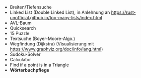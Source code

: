 - Breiten/Tiefensuche
- Linked List (Double Linked List), in Anlehnung an https://rust-unofficial.github.io/too-many-lists/index.html
- AVL-Baum
- Quicksearch
- 15 Puzzle
- Textsuche (Boyer-Moore-Algo.)
- Wegfindung (Dijkstra) (Visualisierung mit https://www.graphviz.org/doc/info/lang.html)
- Sudoku-Solver
- Calculator
- Find if a point is in a Triangle
- **Wörterbuchpflege**